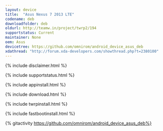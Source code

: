 ```yaml
---
layout: device
title:  "Asus Nexus 7 2013 LTE"
codename: deb
downloadfolder: deb
oldurl: http://teamw.in/project/twrp2/194
supportstatus: Current
maintainer: None
oem: Asus
devicetree: https://github.com/omnirom/android_device_asus_deb
xdathread: "http://forum.xda-developers.com/showthread.php?t=2380100"
---
```


{% include disclaimer.html %}

{% include supportstatus.html %}

{% include appinstall.html %}

{% include download.html %}

{% include twrpinstall.html %}

{% include fastbootinstall.html %}

{% gitactivity  https://github.com/omnirom/android_device_asus_deb%}
